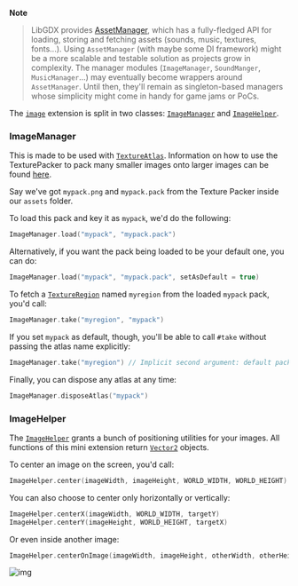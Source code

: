 **Note**

> LibGDX provides [AssetManager](https://github.com/libgdx/libgdx/wiki/Managing-your-assets), which has a fully-fledged API for loading, storing and fetching assets (sounds, music, textures, fonts...). Using `AssetManager` (with maybe some DI framework) might be a more scalable and testable solution as projects grow in complexity. The manager modules (`ImageManager`, `SoundManger`, `MusicManager`...) may eventually become wrappers around `AssetManager`. Until then, they'll remain as singleton-based managers whose simplicity might come in handy for game jams or PoCs.

The [`image`]() extension is split in two classes: [`ImageManager`](https://github.com/ImXico/Cyberpunk/blob/master/image/src/main/kotlin/cyberpunk/image/ImageManager.kt) and [`ImageHelper`](https://github.com/ImXico/Cyberpunk/blob/master/image/src/main/kotlin/cyberpunk/image/ImageHelper.kt).

### ImageManager
This is made to be used with [`TextureAtlas`](https://libgdx.badlogicgames.com/nightlies/docs/api/com/badlogic/gdx/graphics/g2d/TextureAtlas.html). Information on how to use the TexturePacker to pack many smaller images onto larger images can be found [here](https://github.com/libgdx/libgdx/wiki/Texture-packer).

Say we've got `mypack.png` and `mypack.pack` from the Texture Packer inside our `assets` folder.

To load this pack and key it as `mypack`, we'd do the following:
```kotlin
ImageManager.load("mypack", "mypack.pack")
```

Alternatively, if you want the pack being loaded to be your default one, you can do:
```kotlin
ImageManager.load("mypack", "mypack.pack", setAsDefault = true)
```

To fetch a [`TextureRegion`](https://libgdx.badlogicgames.com/ci/nightlies/docs/api/com/badlogic/gdx/graphics/g2d/TextureAtlas.AtlasRegion.html) named `myregion` from the loaded `mypack` pack, you'd call:
```kotlin
ImageManager.take("myregion", "mypack")
```
If you set `mypack` as default, though, you'll be able to call `#take` without passing the atlas name explicitly:

```kotlin
ImageManager.take("myregion") // Implicit second argument: default pack key
```

Finally, you can dispose any atlas at any time:
```kotlin
ImageManager.disposeAtlas("mypack")
```

### ImageHelper
The [`ImageHelper`](https://github.com/ImXico/Cyberpunk/blob/master/image/src/main/kotlin/cyberpunk/image/ImageHelper.kt) grants a bunch of positioning utilities for your images. All functions of this mini extension return [`Vector2`](https://github.com/ImXico/Cyberpunk/blob/master/image/src/main/kotlin/cyberpunk/image/ImageHelper.kt) objects.

To center an image on the screen, you'd call:
```kotlin
ImageHelper.center(imageWidth, imageHeight, WORLD_WIDTH, WORLD_HEIGHT)
```

You can also choose to center only horizontally or vertically:
```kotlin
ImageHelper.centerX(imageWidth, WORLD_WIDTH, targetY)
ImageHelper.centerY(imageHeight, WORLD_HEIGHT, targetX)
```

Or even inside another image:
```kotlin
ImageHelper.centerOnImage(imageWidth, imageHeight, otherWidth, otherHeight, otherPosition)
```

![img](https://i.gyazo.com/b2b826b4cd321b6aa03a3cf97c36aa6b.png)
